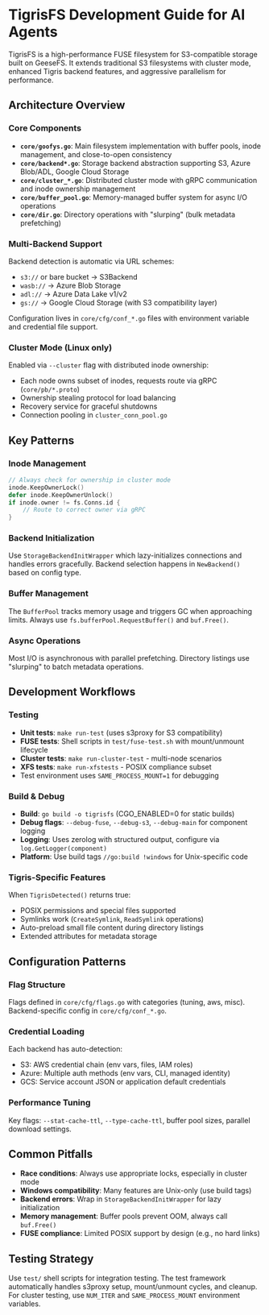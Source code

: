 # TigrisFS Development Guide for AI Agents

TigrisFS is a high-performance FUSE filesystem for S3-compatible storage built on GeeseFS. It extends traditional S3 filesystems with cluster mode, enhanced Tigris backend features, and aggressive parallelism for performance.

## Architecture Overview

### Core Components
- **`core/goofys.go`**: Main filesystem implementation with buffer pools, inode management, and close-to-open consistency
- **`core/backend*.go`**: Storage backend abstraction supporting S3, Azure Blob/ADL, Google Cloud Storage
- **`core/cluster_*.go`**: Distributed cluster mode with gRPC communication and inode ownership management
- **`core/buffer_pool.go`**: Memory-managed buffer system for async I/O operations
- **`core/dir.go`**: Directory operations with "slurping" (bulk metadata prefetching)

### Multi-Backend Support
Backend detection is automatic via URL schemes:
- `s3://` or bare bucket → S3Backend 
- `wasb://` → Azure Blob Storage
- `adl://` → Azure Data Lake v1/v2
- `gs://` → Google Cloud Storage (with S3 compatibility layer)

Configuration lives in `core/cfg/conf_*.go` files with environment variable and credential file support.

### Cluster Mode (Linux only)
Enabled via `--cluster` flag with distributed inode ownership:
- Each node owns subset of inodes, requests route via gRPC (`core/pb/*.proto`)
- Ownership stealing protocol for load balancing
- Recovery service for graceful shutdowns
- Connection pooling in `cluster_conn_pool.go`

## Key Patterns

### Inode Management
```go
// Always check for ownership in cluster mode
inode.KeepOwnerLock()
defer inode.KeepOwnerUnlock()
if inode.owner != fs.Conns.id {
    // Route to correct owner via gRPC
}
```

### Backend Initialization
Use `StorageBackendInitWrapper` which lazy-initializes connections and handles errors gracefully. Backend selection happens in `NewBackend()` based on config type.

### Buffer Management  
The `BufferPool` tracks memory usage and triggers GC when approaching limits. Always use `fs.bufferPool.RequestBuffer()` and `buf.Free()`.

### Async Operations
Most I/O is asynchronous with parallel prefetching. Directory listings use "slurping" to batch metadata operations.

## Development Workflows

### Testing
- **Unit tests**: `make run-test` (uses s3proxy for S3 compatibility)
- **FUSE tests**: Shell scripts in `test/fuse-test.sh` with mount/unmount lifecycle
- **Cluster tests**: `make run-cluster-test` - multi-node scenarios
- **XFS tests**: `make run-xfstests` - POSIX compliance subset
- Test environment uses `SAME_PROCESS_MOUNT=1` for debugging

### Build & Debug
- **Build**: `go build -o tigrisfs` (CGO_ENABLED=0 for static builds)
- **Debug flags**: `--debug-fuse`, `--debug-s3`, `--debug-main` for component logging
- **Logging**: Uses zerolog with structured output, configure via `log.GetLogger(component)`
- **Platform**: Use build tags `//go:build !windows` for Unix-specific code

### Tigris-Specific Features
When `TigrisDetected()` returns true:
- POSIX permissions and special files supported
- Symlinks work (`CreateSymlink`, `ReadSymlink` operations)  
- Auto-preload small file content during directory listings
- Extended attributes for metadata storage

## Configuration Patterns

### Flag Structure
Flags defined in `core/cfg/flags.go` with categories (tuning, aws, misc). Backend-specific config in `core/cfg/conf_*.go`.

### Credential Loading
Each backend has auto-detection:
- S3: AWS credential chain (env vars, files, IAM roles)
- Azure: Multiple auth methods (env vars, CLI, managed identity)
- GCS: Service account JSON or application default credentials

### Performance Tuning
Key flags: `--stat-cache-ttl`, `--type-cache-ttl`, buffer pool sizes, parallel download settings.

## Common Pitfalls

- **Race conditions**: Always use appropriate locks, especially in cluster mode
- **Windows compatibility**: Many features are Unix-only (use build tags)
- **Backend errors**: Wrap in `StorageBackendInitWrapper` for lazy initialization
- **Memory management**: Buffer pools prevent OOM, always call `buf.Free()`
- **FUSE compliance**: Limited POSIX support by design (e.g., no hard links)

## Testing Strategy

Use `test/` shell scripts for integration testing. The test framework automatically handles s3proxy setup, mount/unmount cycles, and cleanup. For cluster testing, use `NUM_ITER` and `SAME_PROCESS_MOUNT` environment variables.